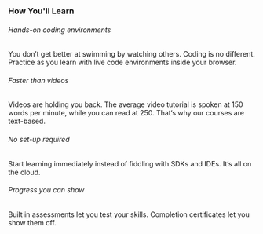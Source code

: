 ### How You'll Learn



###### Hands-on coding environments

You don’t get better at swimming by watching others. Coding is no different. Practice as you learn with live code environments inside your browser.



###### Faster than videos

Videos are holding you back. The average video tutorial is spoken at 150 words per minute, while you can read at 250. That‘s why our courses are text-based.



###### No set-up required

Start learning immediately instead of fiddling with SDKs and IDEs. It‘s all on the cloud.



###### Progress you can show

Built in assessments let you test your skills. Completion certificates let you show them off.